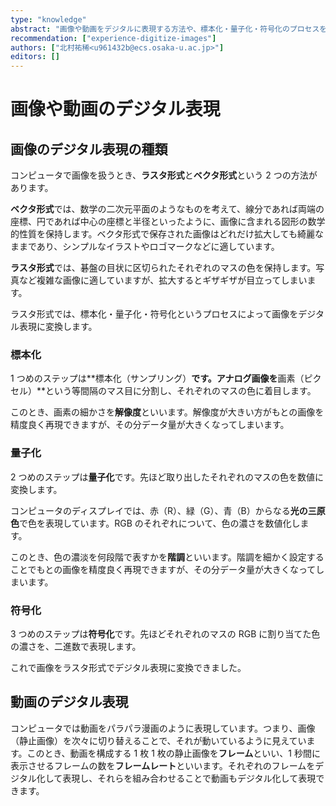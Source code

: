 ```yaml
---
type: "knowledge"
abstract: "画像や動画をデジタルに表現する方法や、標本化・量子化・符号化のプロセスを通じた画像のデジタル化について学びます。"
recommendation: ["experience-digitize-images"]
authors: ["北村祐稀<u961432b@ecs.osaka-u.ac.jp>"]
editors: []
---
```


# 画像や動画のデジタル表現

## 画像のデジタル表現の種類

コンピュータで画像を扱うとき、**ラスタ形式**と**ベクタ形式**という 2 つの方法があります。

**ベクタ形式**では、数学の二次元平面のようなものを考えて、線分であれば両端の座標、円であれば中心の座標と半径といったように、画像に含まれる図形の数学的性質を保持します。ベクタ形式で保存された画像はどれだけ拡大しても綺麗なままであり、シンプルなイラストやロゴマークなどに適しています。

**ラスタ形式**では、碁盤の目状に区切られたそれぞれのマスの色を保持します。写真など複雑な画像に適していますが、拡大するとギザギザが目立ってしまいます。

ラスタ形式では、標本化・量子化・符号化というプロセスによって画像をデジタル表現に変換します。

### 標本化

1 つめのステップは**標本化（サンプリング）**です。アナログ画像を**画素（ピクセル）**という等間隔のマス目に分割し、それぞれのマスの色に着目します。

このとき、画素の細かさを**解像度**といいます。解像度が大きい方がもとの画像を精度良く再現できますが、その分データ量が大きくなってしまいます。

### 量子化

2 つめのステップは**量子化**です。先ほど取り出したそれぞれのマスの色を数値に変換します。

コンピュータのディスプレイでは、赤（R）、緑（G）、青（B）からなる**光の三原色**で色を表現しています。RGB のそれぞれについて、色の濃さを数値化します。

このとき、色の濃淡を何段階で表すかを**階調**といいます。階調を細かく設定することでもとの画像を精度良く再現できますが、その分データ量が大きくなってしまいます。

### 符号化

3 つめのステップは**符号化**です。先ほどそれぞれのマスの RGB に割り当てた色の濃さを、二進数で表現します。

これで画像をラスタ形式でデジタル表現に変換できました。

## 動画のデジタル表現

コンピュータでは動画をパラパラ漫画のように表現しています。つまり、画像（静止画像）を次々に切り替えることで、それが動いているように見えています。このとき、動画を構成する 1 枚 1 枚の静止画像を**フレーム**といい、1 秒間に表示させるフレームの数を**フレームレート**といいます。それぞれのフレームをデジタル化して表現し、それらを組み合わせることで動画もデジタル化して表現できます。
